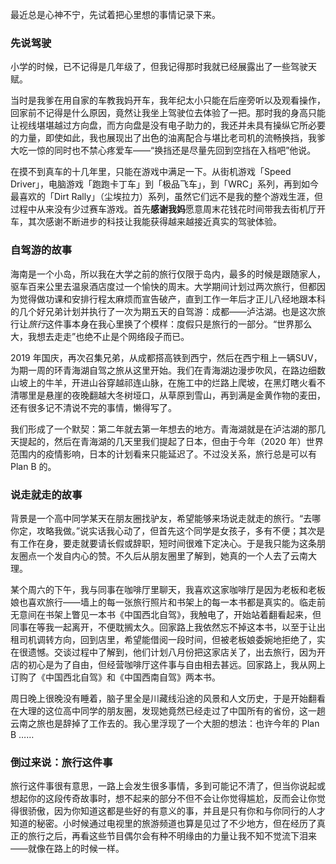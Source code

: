 最近总是心神不宁，先试着把心里想的事情记录下来。

### 先说驾驶

小学的时候，已不记得是几年级了，但我记得那时我就已经展露出了一些驾驶天赋。

当时是我爹在用自家的车教我妈开车，我年纪太小只能在后座旁听以及观看操作，回家前不记得是什么原因，竟然让我坐上驾驶位去体验了一把。那时我的身高只能让视线堪堪越过方向盘，而方向盘是没有电子助力的，我还并未具有操纵它所必要的力量，即使如此，我也展现出了出色的油离配合与堪比老司机的流畅换挡，我爹大吃一惊的同时也不禁心疼爱车——“换挡还是尽量先回到空挡在入档吧”他说。

在摸不到真车的十几年里，只能在游戏中满足一下。从街机游戏「Speed Driver」，电脑游戏「跑跑卡丁车」到「极品飞车」，到「WRC」系列，再到如今最喜欢的「Dirt Rally」（尘埃拉力）系列，虽然它们远不是我的整个游戏生涯，但过程中从来没有少过赛车游戏。首先**感谢我妈**愿意周末花钱花时间带我去街机厅开车，其次感谢不断进步的科技让我能获得越来越接近真实的驾驶体验。

### 自驾游的故事

海南是一个小岛，所以我在大学之前的旅行仅限于岛内，最多的时候是跟随家人，驱车百来公里去温泉酒店度过一个愉快的周末。大学期间计划过两次旅行，但都因为觉得做功课和安排行程太麻烦而宣告破产，直到工作一年后才正儿八经地跟本科的几个好兄弟计划并执行了一次为期五天的自驾游：成都——泸沽湖。也是这次旅行让*旅行*这件事本身在我心里换了个模样：度假只是旅行的一部分。“世界那么大，我想去走走”也绝不止是个网络段子而已。

2019 年国庆，再次召集兄弟，从成都搭高铁到西宁，然后在西宁租上一辆SUV，为期一周的环青海湖自驾之旅从这里开始。我们在青海湖边漫步吹风，在路边细数山坡上的牛羊，开进山谷穿越祁连山脉，在施工中的烂路上爬坡，在黑灯瞎火看不清哪里是悬崖的夜晚翻越大冬树垭口，从草原到雪山，再到满是金黄作物的麦田，还有很多记不清说不完的事情，懒得写了。

我们形成了一个默契：第二年就去第一年想去的地方。青海湖就是在泸沽湖的那几天提起的，然后在青海湖的几天里我们提起了日本，但由于今年（2020 年）世界范围内的疫情影响，日本的计划看来只能延迟了。不过没关系，旅行总是可以有 Plan B 的。

### 说走就走的故事

背景是一个高中同学某天在朋友圈找驴友，希望能够来场说走就走的旅行。“去哪你定，攻略我做。”说实话我心动了，但首先这个同学是女孩子，多有不便；其次是有工作在身，要走就要请长假或辞职，短时间很难下定决心。于是我只能为这条朋友圈点一个发自内心的赞。不久后从朋友圈里了解到，她真的一个人去了云南大理。

某个周六的下午，我与同事在咖啡厅里聊天，我喜欢这家咖啡厅是因为老板和老板娘也喜欢旅行——墙上的每一张旅行照片和书架上的每一本书都是真实的。临走前无意间在书架上瞥见一本书《中国西北自驾》，我触电了，开始站着翻看起来，但同事在等我一起离开，不便耽搁太久。回家路上我依然忘不掉这本书，以至于让出租司机调转方向，回到店里，希望能借阅一段时间，但被老板娘委婉地拒绝了，实在很遗憾。交谈过程中了解到，他们计划八月份把这家店关了，出去旅行，因为开店的初心是为了自由，但经营咖啡厅这件事与自由相去甚远。回家路上，我从网上订购了《中国西北自驾》和《中国西南自驾》两本书。

周日晚上很晚没有睡着，脑子里全是川藏线沿途的风景和人文历史，于是开始翻看在大理的这位高中同学的朋友圈，发现她竟然已经走过了中国所有的省份，这一趟云南之旅也是辞掉了工作去的。我心里浮现了一个大胆的想法：也许今年的 Plan B ……

### 倒过来说：旅行这件事

旅行这件事很有意思，一路上会发生很多事情，多到可能记不清了，但当你说起或想起你的这段传奇故事时，想不起来的部分不但不会让你觉得尴尬，反而会让你觉得很骄傲，因为你知道这都是些好的有意义的事，并且是只有你和与你同行的人才知道的秘密。小时候通过电视里的旅游频道也算是见过了不少地方，但在经历了真正的旅行之后，再看这些节目偶尔会有种不明缘由的力量让我不知不觉流下泪来——就像在路上的时候一样。
